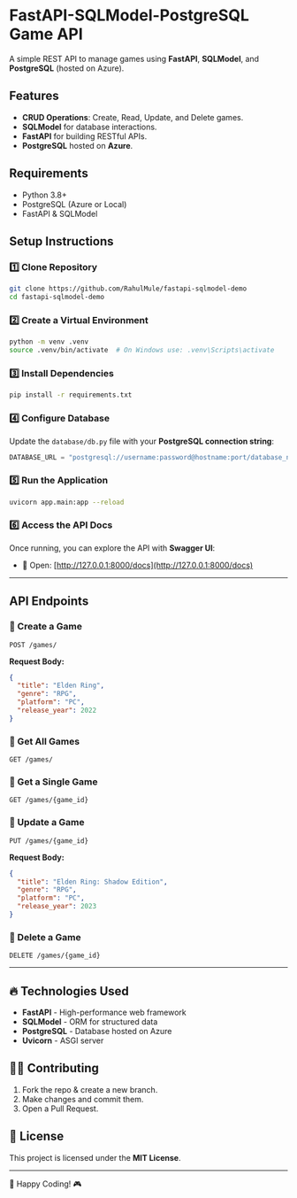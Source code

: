 # FastAPI-SQLModel-PostgreSQL Game API

A simple REST API to manage games using **FastAPI**, **SQLModel**, and **PostgreSQL** (hosted on Azure).

## Features

- **CRUD Operations**: Create, Read, Update, and Delete games.
- **SQLModel** for database interactions.
- **FastAPI** for building RESTful APIs.
- **PostgreSQL** hosted on **Azure**.

## Requirements

- Python 3.8+
- PostgreSQL (Azure or Local)
- FastAPI & SQLModel

## Setup Instructions

### 1️⃣ Clone Repository

```bash
git clone https://github.com/RahulMule/fastapi-sqlmodel-demo
cd fastapi-sqlmodel-demo
```

### 2️⃣ Create a Virtual Environment

```bash
python -m venv .venv
source .venv/bin/activate  # On Windows use: .venv\Scripts\activate
```

### 3️⃣ Install Dependencies

```bash
pip install -r requirements.txt
```

### 4️⃣ Configure Database

Update the `database/db.py` file with your **PostgreSQL connection string**:

```python
DATABASE_URL = "postgresql://username:password@hostname:port/database_name"
```

### 5️⃣ Run the Application

```bash
uvicorn app.main:app --reload
```

### 6️⃣ Access the API Docs

Once running, you can explore the API with **Swagger UI**:

- 🚀 Open: [http://127.0.0.1:8000/docs](http://127.0.0.1:8000/docs)

---

## API Endpoints

### 📌 Create a Game

```http
POST /games/
```

**Request Body:**

```json
{
  "title": "Elden Ring",
  "genre": "RPG",
  "platform": "PC",
  "release_year": 2022
}
```

### 📌 Get All Games

```http
GET /games/
```

### 📌 Get a Single Game

```http
GET /games/{game_id}
```

### 📌 Update a Game

```http
PUT /games/{game_id}
```

**Request Body:**

```json
{
  "title": "Elden Ring: Shadow Edition",
  "genre": "RPG",
  "platform": "PC",
  "release_year": 2023
}
```

### 📌 Delete a Game

```http
DELETE /games/{game_id}
```

---

## 🔥 Technologies Used

- **FastAPI** - High-performance web framework
- **SQLModel** - ORM for structured data
- **PostgreSQL** - Database hosted on Azure
- **Uvicorn** - ASGI server

## 👨‍💻 Contributing

1. Fork the repo & create a new branch.
2. Make changes and commit them.
3. Open a Pull Request.

## 📜 License

This project is licensed under the **MIT License**.

---

🚀 Happy Coding! 🎮

